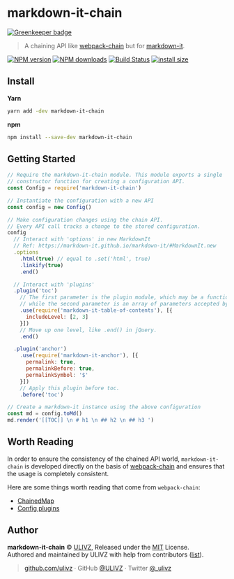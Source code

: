 # markdown-it-chain

[![Greenkeeper badge](https://badges.greenkeeper.io/ulivz/markdown-it-chain.svg)](https://greenkeeper.io/)

> A chaining API like [webpack-chain](https://github.com/neutrinojs/webpack-chain) but for [markdown-it](https://markdown-it.github.io/markdown-it/).

<a href="https://npmjs.com/package/markdown-it-chain"><img src="https://img.shields.io/npm/v/markdown-it-chain.svg?style=flat" alt="NPM version"></a> <a href="https://npmjs.com/package/markdown-it-chain"><img src="https://img.shields.io/npm/dm/markdown-it-chain.svg?style=flat" alt="NPM downloads"></a> <a href="https://circleci.com/gh/ulivz/markdown-it-chain"><img src="https://img.shields.io/circleci/project/ulivz/markdown-it-chain/master.svg?style=flat" alt="Build Status"></a> <a href="https://packagephobia.now.sh/result?p=markdown-it-chain"><img src="https://packagephobia.now.sh/badge?p=markdown-it-chain" alt="install size"></a>


## Install

**Yarn**

```bash
yarn add -dev markdown-it-chain
```

**npm**

```bash
npm install --save-dev markdown-it-chain
```

## Getting Started

```js
// Require the markdown-it-chain module. This module exports a single
// constructor function for creating a configuration API.
const Config = require('markdown-it-chain')

// Instantiate the configuration with a new API
const config = new Config()

// Make configuration changes using the chain API.
// Every API call tracks a change to the stored configuration.
config
  // Interact with 'options' in new MarkdownIt
  // Ref: https://markdown-it.github.io/markdown-it/#MarkdownIt.new
  .options
    .html(true) // equal to .set('html', true)
    .linkify(true)
    .end()

  // Interact with 'plugins'
  .plugin('toc')
    // The first parameter is the plugin module, which may be a function
    // while the second parameter is an array of parameters accepted by the plugin.
    .use(require('markdown-it-table-of-contents'), [{
      includeLevel: [2, 3]
    }])
    // Move up one level, like .end() in jQuery.
    .end()

  .plugin('anchor')
    .use(require('markdown-it-anchor'), [{
      permalink: true,
      permalinkBefore: true,
      permalinkSymbol: '$'
    }])
    // Apply this plugin before toc.
    .before('toc')

// Create a markdown-it instance using the above configuration
const md = config.toMd()
md.render('[[TOC]] \n # h1 \n ## h2 \n ## h3 ')
```

## Worth Reading

In order to ensure the consistency of the chained API world, `markdown-it-chain` is developed directly on the basis of [webpack-chain](https://github.com/neutrinojs/webpack-chain) and ensures that the usage is completely consistent.

Here are some things worth reading that come from `webpack-chain`:

- [ChainedMap](https://github.com/neutrinojs/webpack-chain#chainedmap)
- [Config plugins](https://github.com/neutrinojs/webpack-chain#config-plugins)

## Author

**markdown-it-chain** © [ULIVZ](https://github.com/ULIVZ), Released under the [MIT](./LICENSE) License.<br>
Authored and maintained by ULIVZ with help from contributors ([list](https://github.com/ULIVZ/markdown-it-chain/contributors)).

> [github.com/ulivz](https://github.com/ULIVZ) · GitHub [@ULIVZ](https://github.com/ULIVZ) · Twitter [@_ulivz](https://twitter.com/_ulivz)
